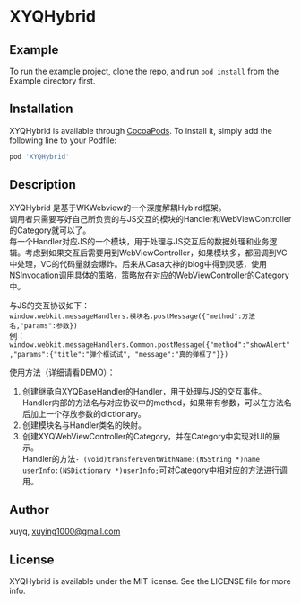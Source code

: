 # XYQHybrid


## Example

To run the example project, clone the repo, and run `pod install` from the Example directory first.

## Installation

XYQHybrid is available through [CocoaPods](http://cocoapods.org). To install
it, simply add the following line to your Podfile:

```ruby
pod 'XYQHybrid'
```

## Description
XYQHybrid 是基于WKWebview的一个深度解耦Hybird框架。  
调用者只需要写好自己所负责的与JS交互的模块的Handler和WebViewController的Category就可以了。  
每一个Handler对应JS的一个模块，用于处理与JS交互后的数据处理和业务逻辑。考虑到如果交互后需要用到WebViewController，如果模块多，都回调到VC中处理，VC的代码量就会爆炸。后来从Casa大神的blog中得到灵感，使用NSInvocation调用具体的策略，策略放在对应的WebViewController的Category中。

与JS的交互协议如下：  
```window.webkit.messageHandlers.模块名.postMessage({"method":方法名,"params":参数})```   
例：```window.webkit.messageHandlers.Common.postMessage({"method":"showAlert","params":{"title":"弹个框试试", "message":"真的弹框了"}}) ```

使用方法（详细请看DEMO）：  
1. 创建继承自XYQBaseHandler的Handler，用于处理与JS的交互事件。Handler内部的方法名与对应协议中的method，如果带有参数，可以在方法名后加上一个存放参数的dictionary。  
2. 创建模块名与Handler类名的映射。  
3. 创建XYQWebViewController的Category，并在Category中实现对UI的展示。  
   Handler的方法```- (void)transferEventWithName:(NSString *)name userInfo:(NSDictionary *)userInfo;```可对Category中相对应的方法进行调用。

## Author

xuyq, xuying1000@gmail.com

## License

XYQHybrid is available under the MIT license. See the LICENSE file for more info.
